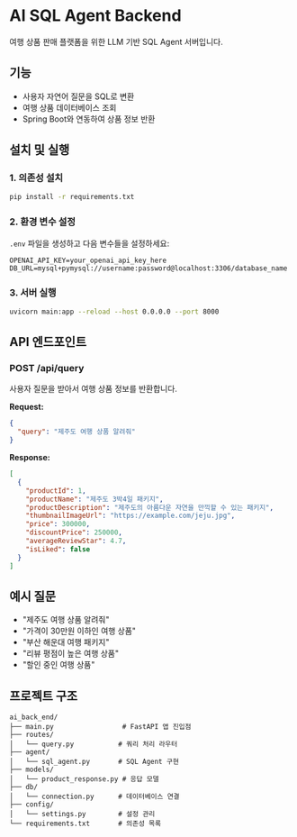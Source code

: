 # AI SQL Agent Backend

여행 상품 판매 플랫폼을 위한 LLM 기반 SQL Agent 서버입니다.

## 기능

- 사용자 자연어 질문을 SQL로 변환
- 여행 상품 데이터베이스 조회
- Spring Boot와 연동하여 상품 정보 반환

## 설치 및 실행

### 1. 의존성 설치
```bash
pip install -r requirements.txt
```

### 2. 환경 변수 설정
`.env` 파일을 생성하고 다음 변수들을 설정하세요:

```env
OPENAI_API_KEY=your_openai_api_key_here
DB_URL=mysql+pymysql://username:password@localhost:3306/database_name
```

### 3. 서버 실행
```bash
uvicorn main:app --reload --host 0.0.0.0 --port 8000
```

## API 엔드포인트

### POST /api/query
사용자 질문을 받아서 여행 상품 정보를 반환합니다.

**Request:**
```json
{
  "query": "제주도 여행 상품 알려줘"
}
```

**Response:**
```json
[
  {
    "productId": 1,
    "productName": "제주도 3박4일 패키지",
    "productDescription": "제주도의 아름다운 자연을 만끽할 수 있는 패키지",
    "thumbnailImageUrl": "https://example.com/jeju.jpg",
    "price": 300000,
    "discountPrice": 250000,
    "averageReviewStar": 4.7,
    "isLiked": false
  }
]
```

## 예시 질문

- "제주도 여행 상품 알려줘"
- "가격이 30만원 이하인 여행 상품"
- "부산 해운대 여행 패키지"
- "리뷰 평점이 높은 여행 상품"
- "할인 중인 여행 상품"

## 프로젝트 구조

```
ai_back_end/
├── main.py                 # FastAPI 앱 진입점
├── routes/
│   └── query.py           # 쿼리 처리 라우터
├── agent/
│   └── sql_agent.py       # SQL Agent 구현
├── models/
│   └── product_response.py # 응답 모델
├── db/
│   └── connection.py      # 데이터베이스 연결
├── config/
│   └── settings.py        # 설정 관리
└── requirements.txt       # 의존성 목록
```